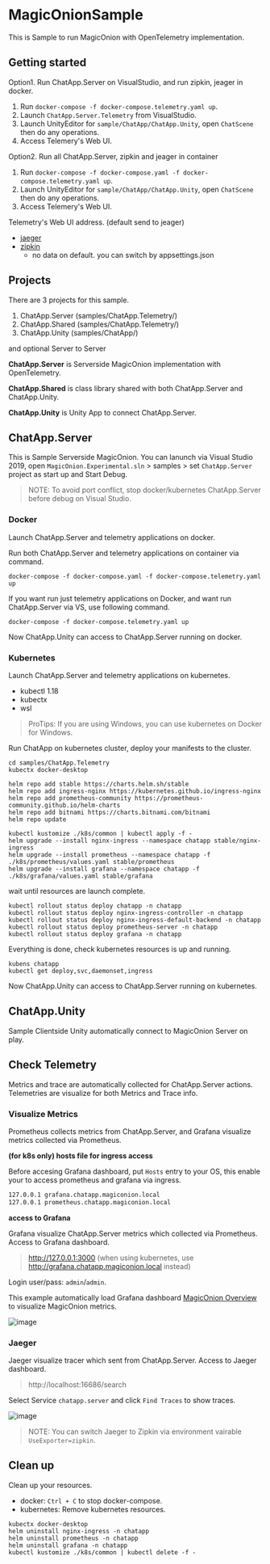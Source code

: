 # MagicOnionSample

This is Sample to run MagicOnion with OpenTelemetry implementation.

## Getting started

Option1. Run ChatApp.Server on VisualStudio, and run zipkin, jeager in docker.

1. Run `docker-compose -f docker-compose.telemetry.yaml up`.
1. Launch `ChatApp.Server.Telemetry` from VisualStudio.  
1. Launch UnityEditor for `sample/ChatApp/ChatApp.Unity`, open `ChatScene` then do any operations.
1. Access Telemery's Web UI.

Option2. Run all ChatApp.Server, zipkin and jeager in container

1. Run `docker-compose -f docker-compose.yaml -f docker-compose.telemetry.yaml up`.
1. Launch UnityEditor for `sample/ChatApp/ChatApp.Unity`, open `ChatScene` then do any operations.
1. Access Telemery's Web UI.

Telemetry's Web UI address. (default send to jeager)

* [jaeger](http://localhost:16686/)
* [zipkin](http://localhost:9411/)
    * no data on default. you can switch by appsettings.json

## Projects

There are 3 projects for this sample.

1. ChatApp.Server (samples/ChatApp.Telemetry/)
1. ChatApp.Shared (samples/ChatApp.Telemetry/)
1. ChatApp.Unity (samples/ChatApp/)

and optional Server to Server 

**ChatApp.Server** is Serverside MagicOnion implementation with OpenTelemetry. 

**ChatApp.Shared** is class library shared with both ChatApp.Server and ChatApp.Unity.

**ChatApp.Unity** is Unity App to connect ChatApp.Server.

## ChatApp.Server

This is Sample Serverside MagicOnion.
You can lanunch via Visual Studio 2019, open `MagicOnion.Experimental.sln` > samples > set `ChatApp.Server` project as start up and Start Debug.

> NOTE: To avoid port conflict, stop docker/kubernetes ChatApp.Server before debug on Visual Studio.

### Docker

Launch ChatApp.Server and telemetry applications on docker.

Run both ChatApp.Server and telemetry applications on container via command.

```shell
docker-compose -f docker-compose.yaml -f docker-compose.telemetry.yaml up
```

If you want run just telemetry applications on Docker, and want run ChatApp.Server via VS, use following command.

```shell
docker-compose -f docker-compose.telemetry.yaml up
```

Now ChatApp.Unity can access to ChatApp.Server running on docker.

### Kubernetes

Launch ChatApp.Server and telemetry applications on kubernetes.

* kubectl 1.18
* kubectx
* wsl

> ProTips: If you are using Windows, you can use kubernetes on Docker for Windows.

Run ChatApp on kubernetes cluster, deploy your manifests to the cluster.

```shell
cd samples/ChatApp.Telemetry
kubectx docker-desktop

helm repo add stable https://charts.helm.sh/stable
helm repo add ingress-nginx https://kubernetes.github.io/ingress-nginx
helm repo add prometheus-community https://prometheus-community.github.io/helm-charts
helm repo add bitnami https://charts.bitnami.com/bitnami
helm repo update

kubectl kustomize ./k8s/common | kubectl apply -f -
helm upgrade --install nginx-ingress --namespace chatapp stable/nginx-ingress
helm upgrade --install prometheus --namespace chatapp -f ./k8s/prometheus/values.yaml stable/prometheus
helm upgrade --install grafana --namespace chatapp -f ./k8s/grafana/values.yaml stable/grafana
```

wait until resources are launch complete.

```shell
kubectl rollout status deploy chatapp -n chatapp
kubectl rollout status deploy nginx-ingress-controller -n chatapp
kubectl rollout status deploy nginx-ingress-default-backend -n chatapp
kubectl rollout status deploy prometheus-server -n chatapp
kubectl rollout status deploy grafana -n chatapp
```

Everything is done, check kubernetes resources is up and running.

```shell
kubens chatapp
kubectl get deploy,svc,daemonset,ingress
```

Now ChatApp.Unity can access to ChatApp.Server running on kubernetes.


## ChatApp.Unity

Sample Clientside Unity automatically connect to MagicOnion Server on play.

## Check Telemetry

Metrics and trace are automatically collected for ChatApp.Server actions.
Telemetries are visualize for both Metrics and Trace info.

### Visualize Metrics

Prometheus collects metrics from ChatApp.Server, and Grafana visualize metrics collected via Prometheus.

**(for k8s only) hosts file for ingress access**

Before accesing Grafana dashboard, put `Hosts` entry to your OS, this enable your to access prometheus and grafana via ingress.

```txt
127.0.0.1 grafana.chatapp.magiconion.local
127.0.0.1 prometheus.chatapp.magiconion.local
```

**access to Grafana**

Grafana visualize ChatApp.Server metrics which collected via Prometheus.
Access to Grafana dashboard.

> http://127.0.0.1:3000 (when using kubernetes, use http://grafana.chatapp.magiconion.local instead)

Login user/pass: `admin`/`admin`.

This example automatically load Grafana dashboard [MagicOnion Overview](https://grafana.com/grafana/dashboards/10584) to visualize MagicOnion metrics.

![image](https://user-images.githubusercontent.com/3856350/83670579-5d1a9e80-a60e-11ea-9289-89a412dd5877.png)

### Jaeger

Jaeger visualize tracer which sent from ChatApp.Server.
Access to Jaeger dashboard.

> http://localhost:16686/search

Select Service `chatapp.server` and click `Find Traces` to show traces.

![image](https://user-images.githubusercontent.com/3856350/99406491-46a09f00-2931-11eb-9861-86a1f1e04720.png)

> NOTE: You can switch Jaeger to Zipkin via environment vairable `UseExporter=zipkin`.

## Clean up

Clean up your resources.

* docker: `Ctrl + C` to stop docker-compose.
* kubernetes: Remove kubernetes resources.

```shell
kubectx docker-desktop
helm uninstall nginx-ingress -n chatapp
helm uninstall prometheus -n chatapp
helm uninstall grafana -n chatapp
kubectl kustomize ./k8s/common | kubectl delete -f -
```

